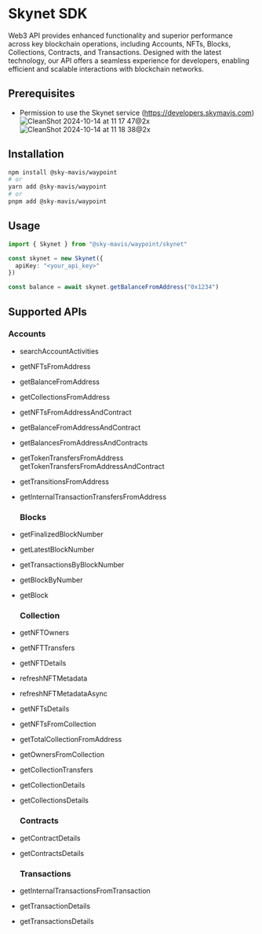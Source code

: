 # Skynet SDK

Web3 API provides enhanced functionality and superior performance across key blockchain operations, including Accounts, NFTs, Blocks, Collections, Contracts, and Transactions. Designed with the latest technology, our API offers a seamless experience for developers, enabling efficient and scalable interactions with blockchain networks.

## Prerequisites

- Permission to use the Skynet service (<https://developers.skymavis.com>)
![CleanShot 2024-10-14 at 11 17 47@2x](https://github.com/user-attachments/assets/7e48ded1-e0de-4958-83a2-cb0b0680e392)
![CleanShot 2024-10-14 at 11 18 38@2x](https://github.com/user-attachments/assets/5be21680-436c-4d3f-95a3-35668fad2e69)

## Installation

```bash
npm install @sky-mavis/waypoint
# or
yarn add @sky-mavis/waypoint
# or
pnpm add @sky-mavis/waypoint
```

## Usage

```ts
import { Skynet } from "@sky-mavis/waypoint/skynet"

const skynet = new Skynet({
  apiKey: "<your_api_key>"
})

const balance = await skynet.getBalanceFromAddress("0x1234")
```

## Supported APIs

### Accounts

- searchAccountActivities
- getNFTsFromAddress
- getBalanceFromAddress
- getCollectionsFromAddress
- getNFTsFromAddressAndContract
- getBalanceFromAddressAndContract
- getBalancesFromAddressAndContracts
- getTokenTransfersFromAddress
  getTokenTransfersFromAddressAndContract
- getTransitionsFromAddress
- getInternalTransactionTransfersFromAddress

  ### Blocks

- getFinalizedBlockNumber
- getLatestBlockNumber
- getTransactionsByBlockNumber
- getBlockByNumber
- getBlock

  ### Collection

- getNFTOwners
- getNFTTransfers
- getNFTDetails
- refreshNFTMetadata
- refreshNFTMetadataAsync
- getNFTsDetails
- getNFTsFromCollection
- getTotalCollectionFromAddress
- getOwnersFromCollection
- getCollectionTransfers
- getCollectionDetails
- getCollectionsDetails

  ### Contracts

- getContractDetails
- getContractsDetails

  ### Transactions

- getInternalTransactionsFromTransaction
- getTransactionDetails
- getTransactionsDetails
